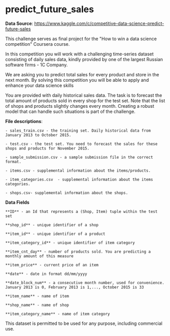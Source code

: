 # predict_future_sales

**Data Source**: https://www.kaggle.com/c/competitive-data-science-predict-future-sales

This challenge serves as final project for the "How to win a data science competition" Coursera course.

In this competition you will work with a challenging time-series dataset consisting of daily sales data, kindly provided by one of the largest Russian software firms - 1C Company. 

We are asking you to predict total sales for every product and store in the next month. By solving this competition you will be able to apply and enhance your data science skills

You are provided with daily historical sales data. The task is to forecast the total amount of products sold in every shop for the test set. Note that the list of shops and products slightly changes every month. Creating a robust model that can handle such situations is part of the challenge.

**File descriptions**:
```
- sales_train.csv - the training set. Daily historical data from January 2013 to October 2015.

- test.csv - the test set. You need to forecast the sales for these shops and products for November 2015.

- sample_submission.csv - a sample submission file in the correct format.

- items.csv - supplemental information about the items/products.

- item_categories.csv  - supplemental information about the items categories.

- shops.csv- supplemental information about the shops.
```

**Data Fields**
```
**ID** - an Id that represents a (Shop, Item) tuple within the test set

**shop_id** - unique identifier of a shop

**item_id** - unique identifier of a product

**item_category_id** - unique identifier of item category

**item_cnt_day** - number of products sold. You are predicting a monthly amount of this measure

**item_price** - current price of an item

**date** - date in format dd/mm/yyyy

**date_block_num** - a consecutive month number, used for convenience. January 2013 is 0, February 2013 is 1,..., October 2015 is 33

**item_name** - name of item

**shop_name** - name of shop

**item_category_name** - name of item category
```
This dataset is permitted to be used for any purpose, including commercial use.
